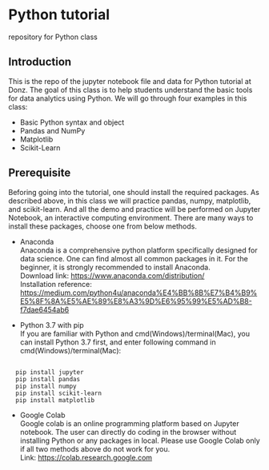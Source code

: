 # Python tutorial
repository for Python class

Introduction
------------
This is the repo of the jupyter notebook file and data for Python tutorial at Donz. The goal of this class
is to help students understand the basic tools for data analytics using Python. We will go through four examples in this class:
+ Basic Python syntax and object
+ Pandas and NumPy
+ Matplotlib
+ Scikit-Learn

Prerequisite
------------
Beforing going into the tutorial, one should install the required packages. As described above, in this class we will practice pandas, numpy, matplotlib, and scikit-learn. And all the demo and practice will be performed on Jupyter Notebook, an interactive computing environment. There are many ways to install these packages, choose one from below methods.

+ Anaconda <br/>
Anaconda is a comprehensive python platform specifically designed for data science. One can find almost all common packages in it.
For the beginner, it is strongly recommended to install Anaconda. <br/>
Download link: https://www.anaconda.com/distribution/ <br/>
Installation reference: https://medium.com/python4u/anaconda%E4%BB%8B%E7%B4%B9%E5%8F%8A%E5%AE%89%E8%A3%9D%E6%95%99%E5%AD%B8-f7dae6454ab6 <br />

+ Python 3.7 with pip <br/>
If you are familiar with Python and cmd(Windows)/terminal(Mac), you can install Python 3.7 first, and enter following command in cmd(Windows)/terminal(Mac):
<pre><code>
  pip install jupyter
  pip install pandas
  pip install numpy
  pip install scikit-learn
  pip install matplotlib</code></pre>

+ Google Colab <br/>
Google colab is an online programming platform based on Jupyter notebook. The user can directly do coding in the browser without installing Python or any packages in local. Please use Google Colab only if all two methods above do not work for you.<br/>
Link: https://colab.research.google.com
